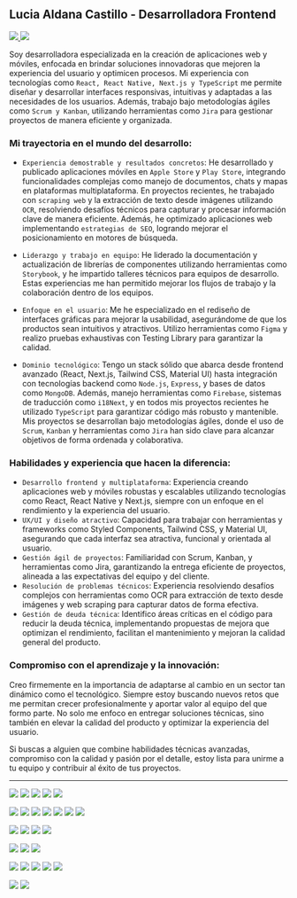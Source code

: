 ## Lucia Aldana Castillo - Desarrolladora Frontend

<p>
   <a href='https://www.linkedin.com/in/luciaaldanacastillo' target='_blank'>
      <img src='https://img.shields.io/badge/LinkedIn-0077B5?style=flat&logo=linkedin&logoColor=white' />
   </a>
   <a href='https://stackoverflow.com/users/19827435/lucia-aldana' target='_blank'>
      <img src='https://img.shields.io/badge/Stack_Overflow-F58025?style=flat&logo=stack-overflow&logoColor=white' />
   </a>
</p>

Soy desarrolladora especializada en la creación de aplicaciones web y móviles, enfocada en brindar soluciones innovadoras que mejoren la experiencia del usuario y optimicen procesos. Mi experiencia con tecnologías como `React, React Native, Next.js y TypeScript` me permite diseñar y desarrollar interfaces responsivas, intuitivas y adaptadas a las necesidades de los usuarios.
Además, trabajo bajo metodologías ágiles como `Scrum y Kanban`, utilizando herramientas como `Jira` para gestionar proyectos de manera eficiente y organizada.

### Mi trayectoria en el mundo del desarrollo:
 - `Experiencia demostrable y resultados concretos`: He desarrollado y publicado aplicaciones móviles en `Apple Store` y `Play Store`, integrando funcionalidades complejas como manejo de documentos, chats y mapas en plataformas multiplataforma. En proyectos recientes, he trabajado con `scraping web` y la extracción de texto desde imágenes utilizando `OCR`, resolviendo desafíos técnicos para capturar y procesar información clave de manera eficiente. Además, he optimizado aplicaciones web implementando `estrategias de SEO`, logrando mejorar el posicionamiento en motores de búsqueda.

- `Liderazgo y trabajo en equipo`: He liderado la documentación y actualización de librerías de componentes utilizando herramientas como `Storybook`, y he impartido talleres técnicos para equipos de desarrollo. Estas experiencias me han permitido mejorar los flujos de trabajo y la colaboración dentro de los equipos.

- `Enfoque en el usuario`: Me he especializado en el rediseño de interfaces gráficas para mejorar la usabilidad, asegurándome de que los productos sean intuitivos y atractivos. Utilizo herramientas como `Figma` y realizo pruebas exhaustivas con Testing Library para garantizar la calidad.

- `Dominio tecnológico`: Tengo un stack sólido que abarca desde frontend avanzado (React, Next.js, Tailwind CSS, Material UI) hasta integración con tecnologías backend como `Node.js`, `Express`, y bases de datos como `MongoDB`. Además, manejo herramientas como `Firebase`, sistemas de traducción como `i18Next`, y en todos mis proyectos recientes he utilizado `TypeScript` para garantizar código más robusto y mantenible. Mis proyectos se desarrollan bajo metodologías ágiles, donde el uso de `Scrum`, `Kanban` y herramientas como `Jira` han sido clave para alcanzar objetivos de forma ordenada y colaborativa.

### Habilidades y experiencia que hacen la diferencia:
- `Desarrollo frontend y multiplataforma`: Experiencia creando aplicaciones web y móviles robustas y escalables utilizando tecnologías como React, React Native y Next.js, siempre con un enfoque en el rendimiento y la experiencia del usuario.
- `UX/UI y diseño atractivo`: Capacidad para trabajar con herramientas y frameworks como Styled Components, Tailwind CSS, y Material UI, asegurando que cada interfaz sea atractiva, funcional y orientada al usuario.
- `Gestión ágil de proyectos`: Familiaridad con Scrum, Kanban, y herramientas como Jira, garantizando la entrega eficiente de proyectos, alineada a las expectativas del equipo y del cliente.
- `Resolución de problemas técnicos`: Experiencia resolviendo desafíos complejos con herramientas como OCR para extracción de texto desde imágenes y web scraping para capturar datos de forma efectiva.
- `Gestión de deuda técnica`: Identifico áreas críticas en el código para reducir la deuda técnica, implementando propuestas de mejora que optimizan el rendimiento, facilitan el mantenimiento y mejoran la calidad general del producto.

### Compromiso con el aprendizaje y la innovación:

Creo firmemente en la importancia de adaptarse al cambio en un sector tan dinámico como el tecnológico. Siempre estoy buscando nuevos retos que me permitan crecer profesionalmente y aportar valor al equipo del que formo parte. No solo me enfoco en entregar soluciones técnicas, sino también en elevar la calidad del producto y optimizar la experiencia del usuario.

Si buscas a alguien que combine habilidades técnicas avanzadas, compromiso con la calidad y pasión por el detalle, estoy lista para unirme a tu equipo y contribuir al éxito de tus proyectos.

---

<p>
   <img src="https://img.shields.io/badge/React-61DAFB?style=flat&logo=react&logoColor=white"/>
   <img src="https://img.shields.io/badge/Next.js-000000?style=flat&logo=nextdotjs&logoColor=white"/>
   <img src="https://img.shields.io/badge/React_Native-61DAFB?style=flat&logo=react&logoColor=white"/>
   <img src="https://img.shields.io/badge/TypeScript-3178C6?style=flat&logo=typescript&logoColor=white"/>
   <img src="https://img.shields.io/badge/JavaScript-F7DF1E?style=flat&logo=javascript&logoColor=black"/>
</p>

<p>
   <img src="https://img.shields.io/badge/Storybook-FF4785?style=flat&logo=storybook&logoColor=white"/>
   <img src="https://img.shields.io/badge/Styled_Components-DB7093?style=flat&logo=styled-components&logoColor=white"/>
   <img src="https://img.shields.io/badge/Tailwind_CSS-38B2AC?style=flat&logo=tailwind-css&logoColor=white"/>
   <img src="https://img.shields.io/badge/Material%20UI-0081CB?style=flat&logo=material-ui&logoColor=white"/>
   <img src="https://img.shields.io/badge/Sass-CC6699?style=flat&logo=sass&logoColor=white"/>
   <img src="https://img.shields.io/badge/CSS%20Modules-000000?style=flat&logo=css3&logoColor=white"/>
   <img src="https://img.shields.io/badge/Figma-F24E1E?style=flat&logo=figma&logoColor=white"/>
</p>

<p>
   <img src="https://img.shields.io/badge/Redux-764ABC?style=flat&logo=redux&logoColor=white"/>
   <img src="https://img.shields.io/badge/React%20Hook%20Form-EC5990?style=flat&logo=reacthookform&logoColor=white"/>
   <img src="https://img.shields.io/badge/I18Next-26A69A?style=flat&logo=i18next&logoColor=white"/>
   <img src="https://img.shields.io/badge/WebView-4285F4?style=flat&logo=googlechrome&logoColor=white"/>
</p>

<p>
   <img src="https://img.shields.io/badge/Jira-0052CC?style=flat&logo=jira&logoColor=white"/>
   <img src="https://img.shields.io/badge/Scrum-6DB33F?style=flat&logo=scrumalliance&logoColor=white"/>
   <img src="https://img.shields.io/badge/Kanban-EF4444?style=flat&logo=kanban&logoColor=white"/>
</p>

<p>
   <img src="https://img.shields.io/badge/Node.js-339933?style=flat&logo=nodedotjs&logoColor=white"/>
   <img src="https://img.shields.io/badge/Express-000000?style=flat&logo=express&logoColor=white"/>
   <img src="https://img.shields.io/badge/Firebase-FFCA28?style=flat&logo=firebase&logoColor=white"/>
   <img src="https://img.shields.io/badge/MongoDB-47A248?style=flat&logo=mongodb&logoColor=white"/>
   <img src="https://img.shields.io/badge/Docker-2496ED?style=flat&logo=docker&logoColor=white"/>
</p>

<p>
   <img src="https://img.shields.io/badge/Mapbox-000000?style=flat&logo=mapbox&logoColor=white"/>
   <img src="https://img.shields.io/badge/Leaflet-199900?style=flat&logo=leaflet&logoColor=white"/>
</p>




